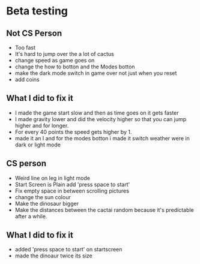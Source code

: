 # Beta testing

## Not CS Person
- Too fast
- It's hard to jump over the a lot of cactus
- change speed as game goes on
- change the how to botton and the Modes botton
- make the dark mode switch in game over not just when you reset
- add coins 

## What I did to fix it
- I made the game start slow and then as time goes on it gets faster
- I made gravity lower and did the velocity higher so that you can jump higher and for longer.
- For every 40 points the speed gets higher by 1.
- made it an I and for the modes botton i made it switch weather were in dark or light mode

## CS person
- Weird line on leg in light mode
- Start Screen is Plain add 'press space to start'
- Fix empty space in between scrolling pictures
- change the sun colour
- Make the dinosaur bigger
- Make the distances between the cactai random because it's predictable after a while.

## What I did to fix it
- added 'press space to start' on startscreen
- made the dinoaur twice its size
